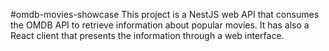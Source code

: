 #omdb-movies-showcase
This project is a NestJS web API that consumes the OMDB API to retrieve information about popular movies. It has also a React client that presents the information through a web interface.